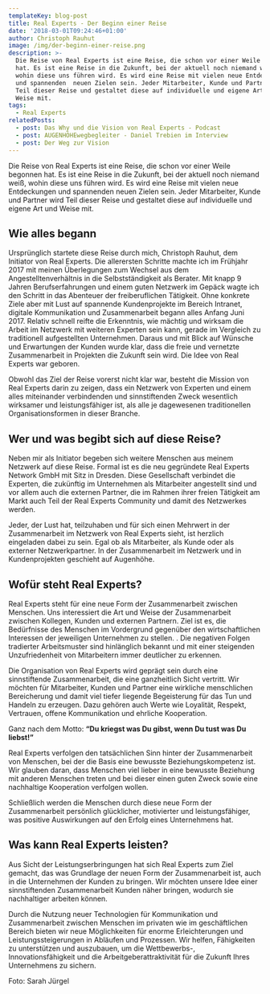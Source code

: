 ```yaml
---
templateKey: blog-post
title: Real Experts - Der Beginn einer Reise
date: '2018-03-01T09:24:46+01:00'
author: Christoph Rauhut
image: /img/der-beginn-einer-reise.png
description: >-
  Die Reise von Real Experts ist eine Reise, die schon vor einer Weile begonnen
  hat. Es ist eine Reise in die Zukunft, bei der aktuell noch niemand weiß,
  wohin diese uns führen wird. Es wird eine Reise mit vielen neue Entdeckungen
  und spannenden  neuen Zielen sein. Jeder Mitarbeiter, Kunde und Partner wird
  Teil dieser Reise und gestaltet diese auf individuelle und eigene Art und
  Weise mit. 
tags:
  - Real Experts
relatedPosts:
  - post: Das Why und die Vision von Real Experts - Podcast
  - post: AUGENHÖHEwegbegleiter - Daniel Trebien im Interview
  - post: Der Weg zur Vision
---
```

Die Reise von Real Experts ist eine Reise, die schon vor einer Weile begonnen hat. Es ist eine Reise in die Zukunft, bei der aktuell noch niemand weiß, wohin diese uns führen wird. Es wird eine Reise mit vielen neue Entdeckungen und spannenden  neuen Zielen sein. Jeder Mitarbeiter, Kunde und Partner wird Teil dieser Reise und gestaltet diese auf individuelle und eigene Art und Weise mit. 

## Wie alles begann

Ursprünglich startete diese Reise durch mich, Christoph Rauhut, dem Initiator von Real Experts. Die allerersten Schritte machte ich im Frühjahr 2017 mit meinen Überlegungen zum Wechsel aus dem Angestelltenverhältnis in die Selbstständigkeit als Berater. Mit knapp 9 Jahren Berufserfahrungen und einem guten Netzwerk im Gepäck wagte ich den Schritt in das Abenteuer der freiberuflichen Tätigkeit. Ohne konkrete Ziele aber mit Lust auf spannende Kundenprojekte im Bereich Intranet, digitale Kommunikation und Zusammenarbeit begann alles Anfang Juni 2017. Relativ schnell reifte die Erkenntnis, wie mächtig und wirksam die Arbeit im Netzwerk mit weiteren Experten sein kann, gerade im Vergleich zu traditionell aufgestellten Unternehmen. Daraus und mit Blick auf Wünsche und Erwartungen der Kunden wurde klar, dass die freie und vernetzte Zusammenarbeit in Projekten die Zukunft sein wird. Die Idee von Real Experts war geboren. 

Obwohl das Ziel der Reise vorerst nicht klar war, besteht die Mission von Real Experts darin zu zeigen, dass ein Netzwerk von Experten und einem alles miteinander verbindenden und sinnstiftenden Zweck wesentlich wirksamer und leistungsfähiger ist, als alle je dagewesenen traditionellen Organisationsformen in dieser Branche. 

## Wer und was begibt sich auf diese Reise?

Neben mir als Initiator begeben sich weitere Menschen aus meinem Netzwerk auf diese Reise. Formal ist es die neu gegründete Real Experts Network GmbH mit Sitz in Dresden. Diese Gesellschaft verbindet die Experten, die zukünftig im Unternehmen als Mitarbeiter angestellt sind und vor allem auch die externen Partner, die im Rahmen ihrer freien Tätigkeit am Markt auch Teil der Real Experts Community und damit des Netzwerkes werden. 

Jeder, der Lust hat, teilzuhaben und für sich einen Mehrwert in der Zusammenarbeit im Netzwerk von Real Experts sieht, ist herzlich eingeladen dabei zu sein. Egal ob als Mitarbeiter, als Kunde oder als externer Netzwerkpartner. In der Zusammenarbeit im Netzwerk und in Kundenprojekten geschieht auf Augenhöhe. 

## Wofür steht Real Experts?

Real Experts steht für eine neue Form der Zusammenarbeit zwischen Menschen. Uns interessiert die Art und Weise der Zusammenarbeit zwischen Kollegen, Kunden und externen Partnern. Ziel ist es, die Bedürfnisse des Menschen im Vordergrund gegenüber den wirtschaftlichen Interessen der jeweiligen Unternehmen zu stellen. . Die negativen Folgen tradierter Arbeitsmuster sind hinlänglich bekannt und mit einer steigenden Unzufriedenheit von Mitarbeitern immer deutlicher zu erkennen. 

Die Organisation von Real Experts wird geprägt sein durch eine sinnstiftende Zusammenarbeit, die eine ganzheitlich Sicht vertritt. Wir möchten für Mitarbeiter, Kunden und Partner eine wirkliche menschlichen Bereicherung und damit viel tiefer liegende Begeisterung für das Tun und Handeln zu erzeugen. Dazu gehören auch Werte wie Loyalität, Respekt, Vertrauen, offene Kommunikation und ehrliche Kooperation. 

Ganz nach dem Motto: **“Du kriegst was Du gibst, wenn Du tust was Du liebst!”**

Real Experts verfolgen den tatsächlichen Sinn hinter der Zusammenarbeit von Menschen, bei der die Basis eine bewusste Beziehungskompetenz ist. Wir glauben daran, dass Menschen viel lieber in eine bewusste Beziehung mit anderen Menschen treten und bei dieser einen guten Zweck sowie eine nachhaltige Kooperation verfolgen wollen. 

Schließlich werden die Menschen durch diese neue Form der Zusammenarbeit persönlich glücklicher, motivierter und leistungsfähiger, was positive Auswirkungen auf den Erfolg eines Unternehmens hat. 

## Was kann Real Experts leisten?

Aus Sicht der Leistungserbringungen hat sich Real Experts zum Ziel gemacht, das was Grundlage der neuen Form der Zusammenarbeit ist, auch in die Unternehmen der Kunden zu bringen. Wir möchten unsere Idee einer sinnstiftenden Zusammenarbeit Kunden näher bringen, wodurch sie nachhaltiger arbeiten können. 

Durch die Nutzung neuer Technologien für Kommunikation und Zusammenarbeit zwischen Menschen im privaten wie im geschäftlichen Bereich bieten wir neue Möglichkeiten für enorme Erleichterungen und Leistungssteigerungen in Abläufen und Prozessen. Wir helfen, Fähigkeiten zu unterstützen und auszubauen, um die Wettbewerbs-, Innovationsfähigkeit und die Arbeitgeberattraktivität für die Zukunft Ihres Unternehmens zu sichern.

Foto: Sarah Jürgel
